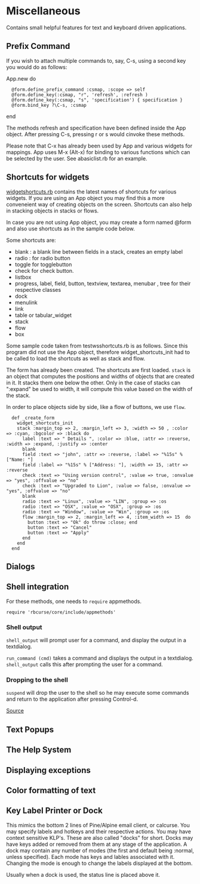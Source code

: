 Miscellaneous
=============

Contains small helpful features for text and keyboard driven applications.

## Prefix Command

If you wish to attach multiple commands to, say, C-s, using a second key you would do as follows:

  App.new do

      @form.define_prefix_command :csmap, :scope => self
      @form.define_key(:csmap, "r", 'refresh', :refresh )
      @form.define_key(:csmap, "s", 'specification') { specification }
      @form.bind_key ?\C-s, :csmap

  end

The methods refresh and specification have been defined inside the App object. After pressing C-s, pressing r or s would cinvoke these methods.

Please note that C-x has already been used by App and various widgets for mappings. 
App uses M-x (Alt-x) for binding to various functions which can be selected by the user. See abasiclist.rb for an example.

## Shortcuts for widgets

[widgetshortcuts.rb](https://github.com/rkumar/rbcurse-core/blob/master/lib/rbcurse/core/util/widgetshortcuts.rb) contains the latest names of shortcuts for various widgets. If you are using an App object you may find this a more conveneient way of creating objects on the screen. Shortcuts can also help in stacking objects in stacks or flows.

In case you are not using App object, you may create a form named @form and also use shortcuts as in the sample code below.

Some shortcuts are: 

- blank : a blank line between fields in a stack, creates an empty label
- radio : for radio button
- toggle for togglebutton
- check for check button.
- listbox
- progress, label, field, button, textview, textarea, menubar , tree for their respective classes
- dock
- menulink
- link
- table or tabular_widget
- stack
- flow
- box

Some sample code taken from testwsshortcuts.rb is as follows. Since this program did not use the App object, therefore widget_shortcuts_init had to be called to load the shortcuts as well as stack and flow.

The form has already been created. The shortcuts are first loaded.
`stack` is an object that computes the positions and widths of objects that are created in it. It stacks them one below the other. Only in the case of stacks can ":expand" be used to width, it will compute this value based on the width of the stack.

In order to place objects side by side, like a flow of buttons, we use `flow`.

      def _create_form
        widget_shortcuts_init
        stack :margin_top => 2, :margin_left => 3, :width => 50 , :color => :cyan, :bgcolor => :black do
          label :text => " Details ", :color => :blue, :attr => :reverse, :width => :expand, :justify => :center
          blank
          field :text => "john", :attr => :reverse, :label => "%15s" % ["Name: "]
          field :label => "%15s" % ["Address: "], :width => 15, :attr => :reverse
          check :text => "Using version control", :value => true, :onvalue => "yes", :offvalue => "no"
          check :text => "Upgraded to Lion", :value => false, :onvalue => "yes", :offvalue => "no"
          blank
          radio :text => "Linux", :value => "LIN", :group => :os
          radio :text => "OSX", :value => "OSX", :group => :os
          radio :text => "Window", :value => "Win", :group => :os
          flow :margin_top => 2, :margin_left => 4, :item_width => 15  do
            button :text => "Ok" do throw :close; end
            button :text => "Cancel"
            button :text => "Apply"
          end
        end
      end

## Dialogs

## Shell integration

For these methods, one needs to `require` appmethods.

    require 'rbcurse/core/include/appmethods'

### Shell output

   `shell_output` will prompt user for a command, and display the output in a textdialog.

   `run_command (cmd)` takes a command and displays the output in a textdialog. `shell_output` calls this after prompting the user for a command.

### Dropping to the shell

   `suspend` will drop the user to the shell so he may execute some commands and return to the application after pressing Control-d.

[Source](https://github.com/rkumar/rbcurse-core/blob/master/lib/rbcurse/core/include/appmethods.rb)

## Text Popups

## The Help System

## Displaying exceptions

## Color formatting of text

## Key Label Printer or Dock

This mimics the bottom 2 lines of Pine/Alpine email client, or calcurse. You may specify labels and hotkeys and their respective actions. You may have context sensitive KLP's. These are also called "docks" for short. Docks may have keys added or removed from them at any stage of the application.
A dock may contain any number of modes (the first and default being :normal, unless specified). Each mode has keys and lables associated with it. Changing the mode is enough to change the labels displayed at the bottom.

Usually when a dock is used, the status line is placed above it.
